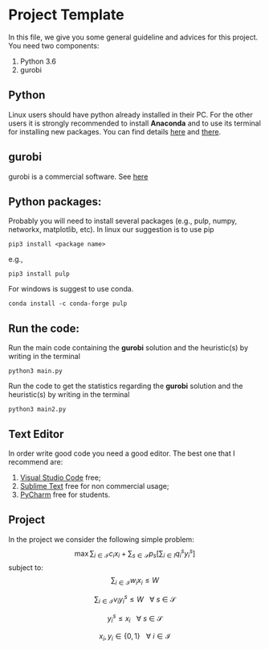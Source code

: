 # Project Template

In this file, we give you some general guideline and advices for this project. You need two components:

1. Python 3.6
1. gurobi

## Python

Linux users should have python already installed in their PC. For the other users it is strongly recommended to install **Anaconda** and to use its terminal for installing new packages. You can find details [here](https://www.anaconda.com/distribution/) and [there](https://www.anaconda.com/distribution/#download-section). 


## gurobi
gurobi is a commercial software. See [here](https://www.gurobi.com/)


## Python packages:
Probably you will need to install several packages (e.g., pulp, numpy, networkx, matplotlib, etc). In linux our suggestion is to use pip
~~~
pip3 install <package name>
~~~
e.g., 
~~~
pip3 install pulp
~~~
For windows is suggest to use conda.
~~~
conda install -c conda-forge pulp 
~~~


## Run the code:
Run the main code containing the **gurobi** solution and the heuristic(s) by writing in the terminal
```
python3 main.py
```

Run the code to get the statistics regarding the **gurobi** solution and the heuristic(s) by writing in the terminal
``` 
python3 main2.py
```


## Text Editor

In order write good code you need a good editor. The best one that I recommend are:

1. [Visual Studio Code](https://code.visualstudio.com/) free;
1. [Sublime Text](https://www.sublimetext.com/) free for non commercial usage;
1. [PyCharm](https://www.jetbrains.com/pycharm/) free for students.

## Project

In the project we consider the following simple problem:
$$
\max \sum_{i \in \mathcal{I}} c_i x_i + \sum_{s\in \mathcal{S}} p_s \big[\sum_{i \in I} q_i^s y_i^s \big]
$$
subject to:
$$
\sum_{i\in \mathcal{I}} w_i x_i \leq W
$$

$$
\sum_{i\in \mathcal{I}} v_i y_i^s \leq W \ \ \ \forall\ s\ \in\ \mathcal{S}
$$

$$
y_i^s \leq x_i \ \ \ \forall\ s\ \in\ \mathcal{S}
$$

$$
x_i, y_i \in \{0, 1\}\ \ \ \forall\ i \in \mathcal{I}
$$



